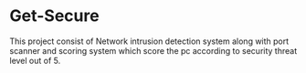 # Get-Secure
This project consist of Network intrusion detection system along with port scanner and scoring system which score the pc according to security threat level out of 5.
